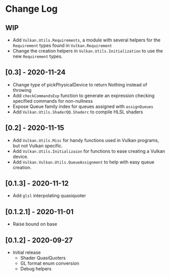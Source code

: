 # Change Log

## WIP

- Add `Vulkan.Utils.Requirements`, a module with several helpers for the
  `Requirement` types found in `Vulkan.Requirement`
- Change the creation helpers in `Vulkan.Utils.Initialization` to use the new
  `Requirement` types.

## [0.3] - 2020-11-24

- Change type of pickPhysicalDevice to return Nothing instead of throwing
- Add `checkCommandsExp` function to generate an expression checking specified
  commands for non-nullness
- Expose Queue family index for queues assigned with `assignQueues`
- Add `Vulkan.Utils.ShaderQQ.Shaderc` to compile HLSL shaders

## [0.2] - 2020-11-15

- Add `Vulkan.Utils.Misc` for handy functions used in Vulkan programs, but not
  Vulkan specific.
- Add `Vulkan.Utils.Initializaion` for functions to ease creating a Vulkan device.
- Add `Vulkan.Vulkan.Utils.QueueAssignment` to help with easy queue creation.

## [0.1.3] - 2020-11-12

- Add `glsl` interpolating quasiquoter

## [0.1.2.1] - 2020-11-01

- Raise bound on base

## [0.1.2] - 2020-09-27
  - Initial release
    - Shader QuasiQuoters
    - GL format enum conversion
    - Debug helpers
